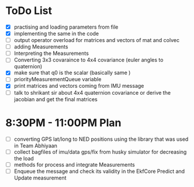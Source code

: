 # ToDo List

- [x] practising and loading parameters from file
- [x] implementing the same in the code
- [ ] output operator overload for matrices and vectors of mat and colvec
- [ ] adding Measurements
- [ ] Interpreting the Measurements
- [ ] Converting 3x3 covaraince to 4x4 covariance (euler angles to quaternion)
- [x] make sure that q0 is the scalar (basically same )
- [ ] priorityMeasurementQueue variable
- [x] print matrices and vectors coming from IMU message
- [ ] talk to shrikant sir about 4x4 quaternion covariance or derive the jacobian and get the final matrices

# 8:30PM - 11:00PM Plan
- [ ] converting GPS lat/long to NED positions using the library that was used in Team Abhiyaan
- [ ] collect bagfiles of imu/data gps/fix from husky simulator for decreasing the load
- [ ] methods for process and integrate Measurements
- [ ] Enqueue the message and check its validity in the EkfCore Predict and Update measurement
